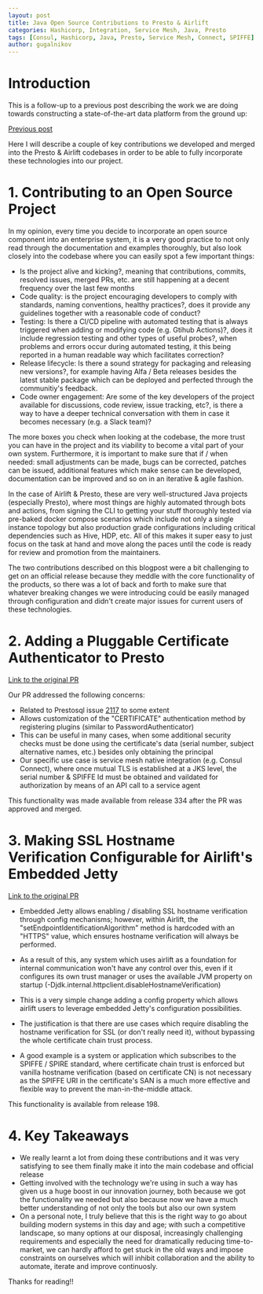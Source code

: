 ```yaml
---
layout: post
title: Java Open Source Contributions to Presto & Airlift
categories: Hashicorp, Integration, Service Mesh, Java, Presto
tags: [Consul, Hashicorp, Java, Presto, Service Mesh, Connect, SPIFFE]
author: gugalnikov
---
```


# Introduction

This is a follow-up to a previous post describing the work we are doing towards constructing a state-of-the-art data platform from the ground up:

[Previous post](https://www.youtube.com/watch?v=xV4JnJgOHXE)

Here I will describe a couple of key contributions we developed and merged into the Presto & Airlift codebases in order to be able to fully incorporate these technologies into our project.

# 1. Contributing to an Open Source Project

In my opinion, every time you decide to incorporate an open source component into an enterprise system, it is a very good practice to not only read through the documentation and examples thoroughly, but also look closely into the codebase where you can easily spot a few important things:

- Is the project alive and kicking?, meaning that contributions, commits, resolved issues, merged PRs, etc. are still happening at a decent frequency over the last few months
- Code quality: is the project encouraging developers to comply with standards, naming conventions, healthy practices?, does it provide any guidelines together with a reasonable code of conduct?
- Testing: Is there a CI/CD pipeline with automated testing that is always triggered when adding or modifying code (e.g. Gtihub Actions)?, does it include regression testing and other types of useful probes?, when problems and errors occur during automated testing, it this being reported in a human readable way which facilitates correction?
- Release lifecycle: Is there a sound strategy for packaging and releasing new versions?, for example having Alfa / Beta releases besides the latest stable package which can be deployed and perfected through the communitiy's feedback.
- Code owner engagement: Are some of the key developers of the project available for discussions, code review, issue tracking, etc?, is there a way to have a deeper technical conversation with them in case it becomes necessary (e.g. a Slack team)?

The more boxes you check when looking at the codebase, the more trust you can have in the project and its viability to become a vital part of your own system. Furthermore, it is important to make sure that if / when needed: small adjustments can be made, bugs can be corrected, patches can be issued, additional features which make sense can be developed, documentation can be improved and so on in an iterative & agile fashion.

In the case of Airlift & Presto, these are very well-structured Java projects (especially Presto), where most things are highly automated through bots and actions, from signing the CLI to getting your stuff thoroughly tested via pre-baked docker compose scenarios which include not only a single instance topology but also production grade configurations including critical dependencies such as Hive, HDP, etc. All of this makes it super easy to just focus on the task at hand and move along the paces until the code is ready for review and promotion from the maintainers.

The two contributions described on this blogpost were a bit challenging to get on an official release because they meddle with the core functionality of the products, so there was a lot of back and forth to make sure that whatever breaking changes we were introducing could be easily managed through configuration and didn't create major issues for current users of these technologies. 

# 2. Adding a Pluggable Certificate Authenticator to Presto

[Link to the original PR](https://github.com/prestosql/presto/pull/3804)

Our PR addressed the following concerns:

- Related to Prestosql issue [2117](https://github.com/prestosql/presto/issues/2117) to some extent
- Allows customization of the "CERTIFICATE" authentication method by registering plugins (similar to PasswordAuthenticator)
- This can be useful in many cases, when some additional security checks must be done using the certificate's data (serial number, subject alternative names, etc.) besides only obtaining the principal
- Our specific use case is service mesh native integration (e.g. Consul Connect), where once mutual TLS is established at a JKS level, the serial number & SPIFFE Id must be obtained and vaildated for authorization by means of an API call to a service agent

This functionality was made available from release 334 after the PR was approved and merged. 

# 3. Making SSL Hostname Verification Configurable for Airlift's Embedded Jetty

[Link to the original PR](https://github.com/airlift/airlift/pull/858)

- Embedded Jetty allows enabling / disabling SSL hostname verification through config mechanisms; however, within Airlift, the "setEndpointIdentificationAlgorithm" method is hardcoded with an "HTTPS" value, which ensures hostname verification will always be performed. 

- As a result of this, any system which uses airlift as a foundation for internal communication won't have any control over this, even if it configures its own trust manager or uses the available JVM property on startup (-Djdk.internal.httpclient.disableHostnameVerification)

- This is a very simple change adding a config property which allows airlift users to leverage embedded Jetty's configuration possibilities.

- The justification is that there are use cases which require disabling the hostname verification for SSL (or don't really need it), without bypassing the whole certificate chain trust process. 

- A good example is a system or application which subscribes to the SPIFFE / SPIRE standard, where certificate chain trust is enforced but vanilla hostname verification (based on certificate CN) is not necessary as the SPIFFE URI in the certificate's SAN is a much more effective and flexible way to prevent the man-in-the-middle attack.

This functionality is available from release 198. 

# 4. Key Takeaways

- We really learnt a lot from doing these contributions and it was very satisfying to see them finally make it into the main codebase and official release
- Getting involved with the technology we're using in such a way has given us a huge boost in our innovation journey, both because we got the functionality we needed but also because now we have a much better understanding of not only the tools but also our own system
- On a personal note, I truly believe that this is the right way to go about building modern systems in this day and age; with such a competitive landscape, so many options at our disposal, increasingly challenging requirements and especially the need for dramatically reducing time-to-market, we can hardly afford to get stuck in the old ways and impose constraints on ourselves which will inhibit collaboration and the ability to automate, iterate and improve continuosly.

Thanks for reading!!
